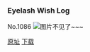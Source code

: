 ### Eyelash Wish Log
No.1086
![图片不见了~~~](https://imgs.xkcd.com/comics/eyelash_wish_log.png)

[原址](https://xkcd.com//1086) [下载](https://imgs.xkcd.com/comics/eyelash_wish_log.png)

